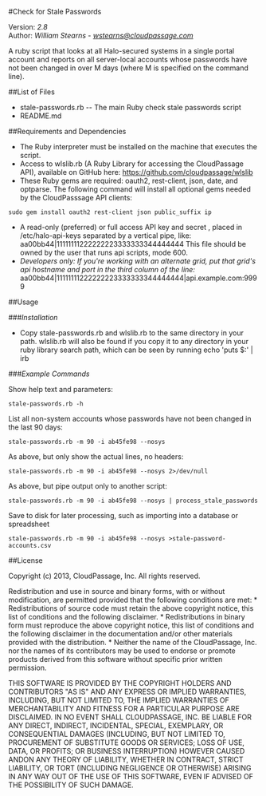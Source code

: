 #Check for Stale Passwords

Version: *2.8*
<br />
Author: *William Stearns* - *wstearns@cloudpassage.com*


A ruby script that looks at all Halo-secured systems in a single portal account and reports on all server-local accounts whose passwords have not been changed in over M days (where M is specified on the command line).
 

##List of Files

* stale-passwords.rb --  The main Ruby check stale passwords script
* README.md

##Requirements and Dependencies

* The Ruby interpreter must be installed on the machine that executes the script.
* Access to wlslib.rb (A Ruby Library for accessing the CloudPassage API), available on GitHub here: https://github.com/cloudpassage/wlslib
* These Ruby gems are required:  oauth2, rest-client, json, date, and optparse. The following command will install all optional gems needed by the CloudPasssage API clients: 
```
sudo gem install oauth2 rest-client json public_suffix ip
```
* A read-only (preferred) or full access API key and secret , placed in /etc/halo-api-keys separated by a vertical pipe, like: aa00bb44|11111111222222223333333344444444 This file should be owned by the user that runs api scripts, mode 600. 
* *Developers only: If you're working with an alternate grid, put that grid's api hostname and port in the third column of the line:* aa00bb44|11111111222222223333333344444444|api.example.com:9999

##Usage

###*Installation* 
* Copy stale-passwords.rb and wlslib.rb to the same directory in your path. wlslib.rb will also be found if you copy it to any directory in your ruby library search path, which can be seen by running echo 'puts $:' | irb

###*Example Commands*

Show help text and parameters:
```
stale-passwords.rb -h
```

List all non-system accounts whose passwords have not been changed in the last 90 days:
```
stale-passwords.rb -m 90 -i ab45fe98 --nosys
```

As above, but only show the actual lines, no headers:
```
stale-passwords.rb -m 90 -i ab45fe98 --nosys 2>/dev/null
```

As above, but pipe output only to another script:
```
stale-passwords.rb -m 90 -i ab45fe98 --nosys | process_stale_passwords
```

Save to disk for later processing, such as importing into a database or spreadsheet
```
stale-passwords.rb -m 90 -i ab45fe98 --nosys >stale-password-accounts.csv
````

##License

Copyright (c) 2013, CloudPassage, Inc.
All rights reserved.

Redistribution and use in source and binary forms, with or without modification,
are permitted provided that the following conditions are met:
    * Redistributions of source code must retain the above copyright
      notice, this list of conditions and the following disclaimer.
    * Redistributions in binary form must reproduce the above copyright
      notice, this list of conditions and the following disclaimer in the
      documentation and/or other materials provided with the distribution.
    * Neither the name of the CloudPassage, Inc. nor the
      names of its contributors may be used to endorse or promote products
      derived from this software without specific prior written permission.

THIS SOFTWARE IS PROVIDED BY THE COPYRIGHT HOLDERS AND CONTRIBUTORS "AS IS" AND
ANY EXPRESS OR IMPLIED WARRANTIES, INCLUDING, BUT NOT LIMITED TO, THE IMPLIED
WARRANTIES OF MERCHANTABILITY AND FITNESS FOR A PARTICULAR PURPOSE ARE
DISCLAIMED. IN NO EVENT SHALL CLOUDPASSAGE, INC. BE LIABLE FOR ANY DIRECT,
INDIRECT, INCIDENTAL, SPECIAL, EXEMPLARY, OR CONSEQUENTIAL DAMAGES (INCLUDING,
BUT NOT LIMITED TO, PROCUREMENT OF SUBSTITUTE GOODS OR SERVICES; LOSS OF USE,
DATA, OR PROFITS; OR BUSINESS INTERRUPTION) HOWEVER CAUSED ANDON ANY THEORY OF
LIABILITY, WHETHER IN CONTRACT, STRICT LIABILITY, OR TORT (INCLUDING NEGLIGENCE
OR OTHERWISE) ARISING IN ANY WAY OUT OF THE USE OF THIS SOFTWARE, EVEN IF
ADVISED OF THE POSSIBILITY OF SUCH DAMAGE.

 
 
<!---
#CPTAGS:community-unsupported audit integration
-->
